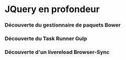 JQuery en profondeur
==========================

### Découverte du gestionnaire de paquets Bower


### Découverte du Task Runner Gulp


### Découverte d'un livereload Browser-Sync


